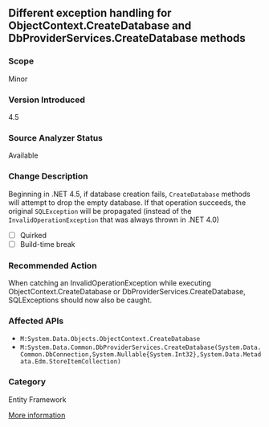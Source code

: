## Different exception handling for ObjectContext.CreateDatabase and DbProviderServices.CreateDatabase methods

### Scope
Minor

### Version Introduced
4.5

### Source Analyzer Status
Available

### Change Description
Beginning in .NET 4.5, if database creation fails, `CreateDatabase` methods will attempt to drop the empty database. If that operation succeeds, the original `SQLException` will be propagated (instead of the `InvalidOperationException` that was always thrown in .NET 4.0)

- [ ] Quirked
- [ ] Build-time break

### Recommended Action
When catching an InvalidOperationException while executing ObjectContext.CreateDatabase or DbProviderServices.CreateDatabase, SQLExceptions should now also be caught.

### Affected APIs
* `M:System.Data.Objects.ObjectContext.CreateDatabase`
* `M:System.Data.Common.DbProviderServices.CreateDatabase(System.Data.Common.DbConnection,System.Nullable{System.Int32},System.Data.Metadata.Edm.StoreItemCollection)`

### Category
Entity Framework

[More information](https://msdn.microsoft.com/en-us/library/hh367887(v=vs.110).aspx#sql)

<!-- breaking change id: 40 -->
